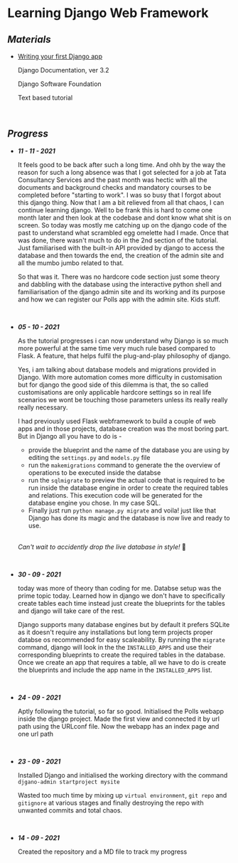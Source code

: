 <h1>Learning Django Web Framework</h1>

<strong><em><h2>Materials</h2></em></strong>
<ul>
  <li>
    <p><a href='https://docs.djangoproject.com/en/3.2/intro/tutorial01/'>Writing your first Django app</a></p>
    <p>Django Documentation, ver 3.2<p>
    <p>Django Software Foundation<p>
    <p>Text based tutorial</p>
  </li>
</ul>

<br>

<strong><em><h2>Progress</h2></em></strong>
<div>
  <ul>
    <li>
      <strong><em><p>11 - 11 - 2021</p></em></strong>
      <p>It feels good to be back after such a long time. And ohh by the way the reason for such a long absence was that I got selected for a job at Tata Consultancy Services and the past month was hectic with all the documents and background checks and mandatory courses to be completed before "starting to work". I was so busy that I forgot about this django thing. Now that I am a bit relieved from all that chaos, I can continue learning django. Well to be frank this is hard to come one month later and then look at the codebase and dont know what shit is on screen. So today was mostly me catching up on the django code of the past to understand what scrambled egg omelette had I made. Once that was done, there wasn't much to do in the 2nd section of the tutorial. Just familiarised with the built-in API provided by django to access the database and then towards the end, the creation of the admin site and all the mumbo jumbo related to that.</p>
      <p>So that was it. There was no hardcore code section just some theory and dabbling with the database using the interactive python shell and familiarisation of the django admin site and its working and its purpose and how we can register our Polls app with the admin site. Kids stuff.</p>
    </li>
    <br>
    <li>
      <strong><em><p>05 - 10 - 2021</p></em></strong>
      <p>As the tutorial progresses i can now understand why Django is so much more powerful at the same time very much rule based compared to Flask. A feature, that helps fulfil the plug-and-play philosophy of django.</p>
      <p>Yes, i am talking about database models and migrations provided in Django. With more automation comes more difficulty in customisation but for django the good side of this dilemma is that, the so called customisations are only applicable hardcore settings so in real life scenarios we wont be touching those parameters unless its really really really necessary.</p>
      <p>I had previously used Flask webframework to build a couple of web apps and in those projects, database creation was the most boring part. But in Django all you have to do is -</p>
      <ul>
        <li>provide the blueprint and the name of the database you are using by editing the <code>settings.py</code> and <code>models.py</code> file</li>
        <li>run the <code>makemigrations</code> command to generate the the overview of operations to be executed inside the databse</li>
        <li>run the <code>sqlmigrate</code> to preview the actual code that is required to be run inside the database engine in order to create the required tables and relations. This execution code will be generated for the database engine you chose. In my case SQL.</li>
        <li>Finally just run <code>python manage.py migrate</code> and voila! just like that Django has done its magic and the database is now live and ready to use.</li>
      </ul>
      <br>
      <p><em>Can't wait to accidently drop the live database in style! </em>🤟</p>
    </li>
    <br>
    <li>
      <strong><em><p>30 - 09 - 2021</p></em></strong>
      <p>today was more of theory than coding for me. Databse setup was the prime topic today. Learned how in django we don't have to specifically create tables each time instead just create the blueprints for the tables and django will take care of the rest.</p>
      <p>Django supports many database engines but by default it prefers SQLite as it doesn't require any installations but long term projects proper databse os recommended for easy scaleability. By running the <code>migrate</code> command, django will look in the the <code>INSTALLED_APPS</code> and use their corresponding blueprints to create the required tables in the database. Once we create an app that requires a table, all we have to do is create the blueprints and include the app name in the <code>INSTALLED_APPS</code> list.</p>
    </li>
    <br>
    <li>
      <strong><em><p>24 - 09 - 2021</p></em></strong>
      <p>Aptly following the tutorial, so far so good. Initialised the Polls webapp inside the django project. Made the first view and connected it by url path using the URLconf file. Now the webapp has an index page and one url path</p>
    </li>
    <br>
    <li>
      <strong><em><p>23 - 09 - 2021</p></em></strong>
      <p>Installed Django and initialised the working directory with the command <code>djgano-admin startproject mysite</code></p>
      <p>Wasted too much time by mixing up <code>virtual environment</code>, <code>git repo</code> and <code>gitignore</code> at various stages and finally destroying the repo with unwanted commits and total chaos.</p>
    </li>
    <br>
    <li>
      <strong><em><p>14 - 09 - 2021</p></em></strong>
      <p>Created the repository and a MD file to track my progress</p>
    </li>
  </ul>
</div>
